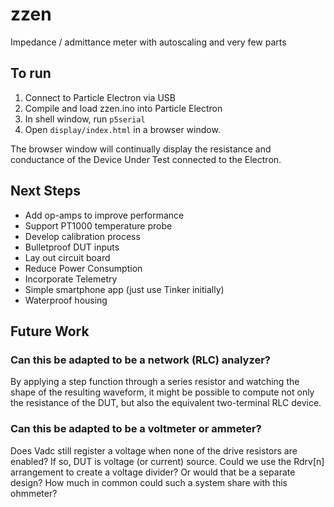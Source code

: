 # zzen
Impedance / admittance meter with autoscaling and very few parts

## To run

1. Connect to Particle Electron via USB
2. Compile and load zzen.ino into Particle Electron
3. In shell window, run `p5serial`
4. Open `display/index.html` in a browser window.

The browser window will continually display the resistance and conductance
of the Device Under Test connected to the Electron.

## Next Steps

* Add op-amps to improve performance
* Support PT1000 temperature probe
* Develop calibration process
* Bulletproof DUT inputs
* Lay out circuit board
* Reduce Power Consumption
* Incorporate Telemetry
* Simple smartphone app (just use Tinker initially)
* Waterproof housing

## Future Work

### Can this be adapted to be a network (RLC) analyzer?

By applying a step function through a series resistor and watching the shape of
the resulting waveform, it might be possible to compute not only the resistance
of the DUT, but also the equivalent two-terminal RLC device.

### Can this be adapted to be a voltmeter or ammeter?

Does Vadc still register a voltage when none of the drive resistors are enabled?
If so, DUT is voltage (or current) source.  Could we use the Rdrv[n] arrangement
to create a voltage divider?  Or would that be a separate design?  How much in
common could such a system share with this ohmmeter?
